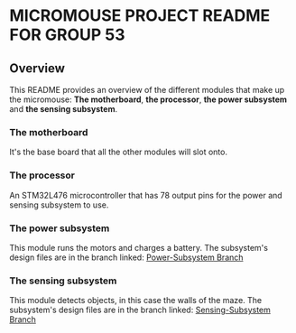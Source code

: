 # MICROMOUSE PROJECT README FOR GROUP 53

## Overview
This README provides an overview of the different modules that make up the micromouse: **The motherboard**, **the processor**, **the power subsystem** and **the sensing subsystem**.

### The motherboard
It's the base board that all the other modules will slot onto.

### The processor
An STM32L476 microcontroller that has 78 output pins for the power and sensing subsystem to use.

### The power subsystem
This module runs the motors and charges a battery.
The subsystem's design files are in the branch linked: [Power-Subsystem Branch](https://github.com/Bioserg/micromouse-project/tree/Power-Subsytem)

### The sensing subsystem
This module detects objects, in this case the walls of the maze.
The subsystem's design files are in the branch linked: [Sensing-Subsystem Branch](https://github.com/Bioserg/micromouse-project/tree/Sensing-Subsystem)

